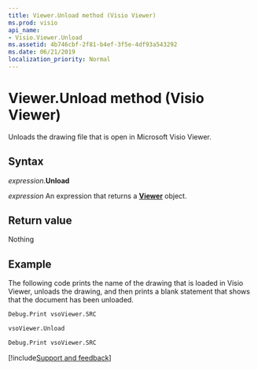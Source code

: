 ```yaml
---
title: Viewer.Unload method (Visio Viewer)
ms.prod: visio
api_name:
- Visio.Viewer.Unload
ms.assetid: 4b746cbf-2f81-b4ef-3f5e-4df93a543292
ms.date: 06/21/2019
localization_priority: Normal
---
```



# Viewer.Unload method (Visio Viewer)

Unloads the drawing file that is open in Microsoft Visio Viewer.


## Syntax

_expression_.**Unload**

_expression_ An expression that returns a **[Viewer](Visio.Viewer.md)** object.


## Return value

Nothing


## Example

The following code prints the name of the drawing that is loaded in Visio Viewer, unloads the drawing, and then prints a blank statement that shows that the document has been unloaded.

```vb
Debug.Print vsoViewer.SRC

vsoViewer.Unload

Debug.Print vsoViewer.SRC
```

[!include[Support and feedback](~/includes/feedback-boilerplate.md)]
